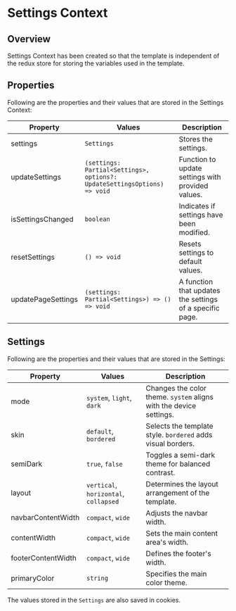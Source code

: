 # Settings Context

## Overview

Settings Context has been created so that the template is independent of the redux store for storing the variables used in the template.

## Properties

Following are the properties and their values that are stored in the Settings Context:

| Property           | Values                                                                   | Description                                                 |
| ------------------ | ------------------------------------------------------------------------ | ----------------------------------------------------------- |
| settings           | `Settings`                                                               | Stores the settings.                                        |
| updateSettings     | `(settings: Partial<Settings>, options?: UpdateSettingsOptions) => void` | Function to update settings with provided values.           |
| isSettingsChanged  | `boolean`                                                                | Indicates if settings have been modified.                   |
| resetSettings      | `() => void`                                                             | Resets settings to default values.                          |
| updatePageSettings | `(settings: Partial<Settings>) => () => void`                            | A function that updates the settings of a specific page.    |

## Settings

Following are the properties and their values that are stored in the Settings:

| Property           | Values                                | Description                                                        |
| ------------------ | ------------------------------------- | ------------------------------------------------------------------ |
| mode               | `system`, `light`, `dark`             | Changes the color theme. `system` aligns with the device settings. |
| skin               | `default`, `bordered`                 | Selects the template style. `bordered` adds visual borders.        |
| semiDark           | `true`, `false`                       | Toggles a semi-dark theme for balanced contrast.                   |
| layout             | `vertical`, `horizontal`, `collapsed` | Determines the layout arrangement of the template.                 |
| navbarContentWidth | `compact`, `wide`                     | Adjusts the navbar width.                                          |
| contentWidth       | `compact`, `wide`                     | Sets the main content area's width.                                |
| footerContentWidth | `compact`, `wide`                     | Defines the footer's width.                                        |
| primaryColor       | `string`                              | Specifies the main color theme.                                    |

The values stored in the `Settings` are also saved in cookies.
